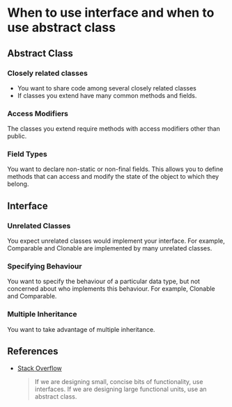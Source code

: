 # When to use interface and when to use abstract class

## Abstract Class

### Closely related classes

- You want to share code among several closely related classes
- If classes you extend have many common methods and fields.

### Access Modifiers

The classes you extend require methods with access modifiers other than public.

### Field Types

You want to declare non-static or non-final fields. This allows you to define methods that can access and modify the state of the object to which they belong.

## Interface

### Unrelated Classes

You expect unrelated classes would implement your interface. For example, Comparable and Clonable are implemented by many unrelated classes.

### Specifying Behaviour

You want to specify the behaviour of a particular data type, but not concerned about who implements this behaviour. For example, Clonable and Comparable.

### Multiple Inheritance

You want to take advantage of multiple inheritance.

## References

- [Stack Overflow](https://stackoverflow.com/questions/20193091/recommendations-for-abstract-classes-vs-interfaces#:~:text=If%20you%20are%20designing%20small,component%2C%20use%20an%20abstract%20class.)
    > If we are designing small, concise bits of functionality, use interfaces. If we are designing large functional units, use an abstract class.
